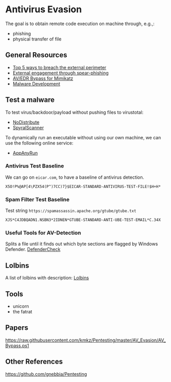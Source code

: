 # Antivirus Evasion

The goal is to obtain remote code execution on  machine through, e.g.,:
- phishing
- physical transfer of file


## General Resources

- [Top 5 ways to breach the external perimeter][1]
- [External engagement through spear-phishing][2]
- [AV/EDR Bypass for Mimikatz][3]
- [Malware Development][4]



## Test a malware

To test virus/backdoor/payload without pushing files to virustotal:
- [NoDistribute](http://nodistribute.com/)
- [SpyralScanner](https://www.spyralscanner.net)

To dynamically run an executable without using our own machine, we can use the
following online service:
- [AppAnyRun](https://app.any.run/)


### Antivirus Test Baseline
We can go on `eicar.com`, to have a baseline of antivirus detection.
```com
X5O!P%@AP[4\PZX54(P^)7CC)7}$EICAR-STANDARD-ANTIVIRUS-TEST-FILE!$H+H*
```

### Spam Filter Test Baseline

Test string `https://spamassassin.apache.org/gtube/gtube.txt`
```mail
XJS*C4JDBQADN1.NSBN3*2IDNEN*GTUBE-STANDARD-ANTI-UBE-TEST-EMAIL*C.34X
```

### Useful Tools for AV-Detection

Splits a file until it finds out which byte sections are
flagged by Windows Defender.
[DefenderCheck](https://github.com/matterpreter/DefenderCheck)


## Lolbins

A list of lolbins with description:
[Lolbins](https://lolbas-project.github.io/)

## Tools

- unicorn
- the fatrat

## Papers
https://raw.githubusercontent.com/kmkz/Pentesting/master/AV_Evasion/AV_Bypass.ps1

## Other References

https://github.com/gnebbia/Pentesting


[1]: https://medium.com/@adam.toscher/top-five-ways-the-red-team-breached-the-external-perimeter-262f99dc9d17
[2]: https://blog.sublimesecurity.com/red-team-techniques-gaining-access-on-an-external-engagement-through-spear-phishing/
[3]:_https://s3cur3th1ssh1t.github.io/Building-a-custom-Mimikatz-binary/
[4]: https://0xdarkvortex.dev/index.php/category/malware-development/
